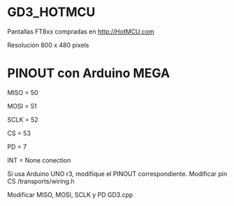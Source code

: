 # GD3_HOTMCU
Pantallas FT8xx compradas en http://HotMCU.com

Resolución 800 x 480 pixels

# PINOUT con Arduino MEGA
MISO = 50

MOSI = 51

SCLK = 52

CS   = 53

PD   =  7

INT  = None conection

Si usa Arduino UNO r3, modifique el PINOUT correspondiente. 
Modificar pin CS /transports/wiring.h

Modificar MISO, MOSI, SCLK y PD GD3.cpp
